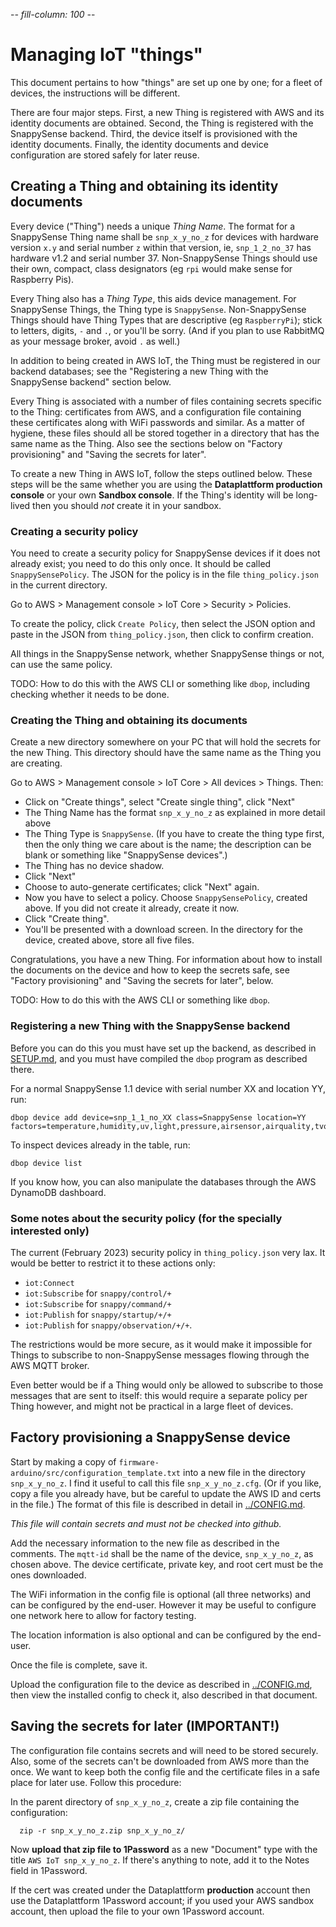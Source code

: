 -*- fill-column: 100 -*-

# Managing IoT "things"

This document pertains to how "things" are set up one by one; for a fleet of devices, the
instructions will be different.

There are four major steps.  First, a new Thing is registered with AWS and its identity documents
are obtained.  Second, the Thing is registered with the SnappySense backend.  Third, the device
itself is provisioned with the identity documents.  Finally, the identity documents and device
configuration are stored safely for later reuse.

## Creating a Thing and obtaining its identity documents

Every device ("Thing") needs a unique _Thing Name_.  The format for a SnappySense Thing name shall
be `snp_x_y_no_z` for devices with hardware version `x.y` and serial number `z` within that version,
ie, `snp_1_2_no_37` has hardware v1.2 and serial number 37.  Non-SnappySense Things should use their
own, compact, class designators (eg `rpi` would make sense for Raspberry Pis).

Every Thing also has a _Thing Type_, this aids device management.  For SnappySense Things, the Thing
type is `SnappySense`.  Non-SnappySense Things should have Thing Types that are descriptive (eg
`RaspberryPi`); stick to letters, digits, `-` and `.`, or you'll be sorry.  (And if you plan to use
RabbitMQ as your message broker, avoid `.` as well.)

In addition to being created in AWS IoT, the Thing must be registered in our backend databases; see
the "Registering a new Thing with the SnappySense backend" section below.

Every Thing is associated with a number of files containing secrets specific to the Thing:
certificates from AWS, and a configuration file containing these certificates along with WiFi
passwords and similar.  As a matter of hygiene, these files should all be stored together in a
directory that has the same name as the Thing.  Also see the sections below on "Factory
provisioning" and "Saving the secrets for later".

To create a new Thing in AWS IoT, follow the steps outlined below.  These steps will be the same
whether you are using the **Dataplattform production console** or your own **Sandbox console**.  If
the Thing's identity will be long-lived then you should _not_ create it in your sandbox.

### Creating a security policy

You need to create a security policy for SnappySense devices if it does not already exist; you need
to do this only once.  It should be called `SnappySensePolicy`.  The JSON for the policy is in the
file `thing_policy.json` in the current directory.

Go to AWS > Management console > IoT Core > Security > Policies.

To create the policy, click `Create Policy`, then select the JSON option and paste in the JSON from
`thing_policy.json`, then click to confirm creation.

All things in the SnappySense network, whether SnappySense things or not, can use the same policy.

TODO: How to do this with the AWS CLI or something like `dbop`, including checking whether it needs
to be done.

### Creating the Thing and obtaining its documents
  
Create a new directory somewhere on your PC that will hold the secrets for the new Thing.  This
directory should have the same name as the Thing you are creating.

Go to AWS > Management console > IoT Core > All devices > Things.  Then:

* Click on "Create things", select "Create single thing", click "Next"
* The Thing Name has the format `snp_x_y_no_z` as explained in more detail above
* The Thing Type is `SnappySense`.  (If you have to create the thing type first, then the only thing
  we care about is the name; the description can be blank or something like "SnappySense devices".)
* The Thing has no device shadow.
* Click "Next"
* Choose to auto-generate certificates; click "Next" again.
* Now you have to select a policy.  Choose `SnappySensePolicy`, created above.  If you did not
  create it already, create it now.
* Click "Create thing".
* You'll be presented with a download screen.  In the directory for the device, created above, store
  all five files.

Congratulations, you have a new Thing.  For information about how to install the documents on the
device and how to keep the secrets safe, see "Factory provisioning" and "Saving the secrets for
later", below.

TODO: How to do this with the AWS CLI or something like `dbop`.

### Registering a new Thing with the SnappySense backend

Before you can do this you must have set up the backend, as described in [SETUP.md](SETUP.md), and you
must have compiled the `dbop` program as described there.

For a normal SnappySense 1.1 device with serial number XX and location YY, run:
```
dbop device add device=snp_1_1_no_XX class=SnappySense location=YY factors=temperature,humidity,uv,light,pressure,airsensor,airquality,tvoc,co2,motion,noise
```

To inspect devices already in the table, run:
```
dbop device list
```

If you know how, you can also manipulate the databases through the AWS DynamoDB dashboard.

### Some notes about the security policy (for the specially interested only)

The current (February 2023) security policy in `thing_policy.json` very lax.  It would be better to
restrict it to these actions only:

* `iot:Connect`
* `iot:Subscribe` for `snappy/control/+`
* `iot:Subscribe` for `snappy/command/+`
* `iot:Publish` for `snappy/startup/+/+`
* `iot:Publish` for `snappy/observation/+/+`.

The restrictions would be more secure, as it would make it impossible for Things to subscribe to
non-SnappySense messages flowing through the AWS MQTT broker.

Even better would be if a Thing would only be allowed to subscribe to those messages that are sent
to itself: this would require a separate policy per Thing however, and might not be practical in a
large fleet of devices.

## Factory provisioning a SnappySense device

Start by making a copy of `firmware-arduino/src/configuration_template.txt` into a new file in the
directory `snp_x_y_no_z`.  I find it useful to call this file `snp_x_y_no_z.cfg`.  (Or if you like,
copy a file you already have, but be careful to update the AWS ID and certs in the file.)  The
format of this file is described in detail in [../CONFIG.md](../CONFIG.md).

_This file will contain secrets and must not be checked into github._

Add the necessary information to the new file as described in the comments.  The `mqtt-id` shall
be the name of the device, `snp_x_y_no_z`, as chosen above.  The device certificate, private key,
and root cert must be the ones downloaded.

The WiFi information in the config file is optional (all three networks) and can be configured by
the end-user.  However it may be useful to configure one network here to allow for factory testing.

The location information is also optional and can be configured by the end-user.

Once the file is complete, save it.

Upload the configuration file to the device as described in [../CONFIG.md](../CONFIG.md), then view
the installed config to check it, also described in that document.


## Saving the secrets for later (IMPORTANT!)

The configuration file contains secrets and will need to be stored securely.  Also, some of the
secrets can't be downloaded from AWS more than the once.  We want to keep both the config file and
the certificate files in a safe place for later use.  Follow this procedure:

In the parent directory of `snp_x_y_no_z`, create a zip file containing the configuration:
```
  zip -r snp_x_y_no_z.zip snp_x_y_no_z/
```

Now **upload that zip file to 1Password** as a new "Document" type with the title `AWS IoT snp_x_y_no_z`.
If there's anything to note, add it to the Notes field in 1Password.

If the cert was created under the Dataplattform **production** account then use the Dataplattform
1Password account; if you used your AWS sandbox account, then upload the file to your own 1Password
account.
